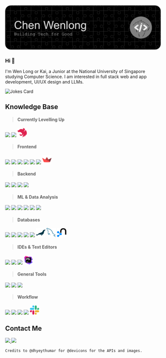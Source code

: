 ![Header](./header.png)
### Hi :wave:

I'm Wen Long or Kai, a Junior at the National University of Singapore studying Computer Science. I am interested in full stack web and app development, UI/UX design and LLMs.

![Jokes Card](https://readme-jokes.vercel.app/api?hideBorder)

## Knowledge Base

>#### Currently Levelling Up
<p>
  <img src=https://cdn.jsdelivr.net/gh/devicons/devicon@latest/icons/react/react-original.svg width=30>
  <img src=https://cdn.jsdelivr.net/gh/devicons/devicon@latest/icons/angular/angular-original.svg width=30>
  <img src=https://github.com/devicons/devicon/blob/v2.16.0/icons/nestjs/nestjs-original.svg width=30>
</p>

>#### Frontend
<p>
  <img src=https://cdn.jsdelivr.net/gh/devicons/devicon@latest/icons/react/react-original.svg width=30>
  <img src=https://cdn.jsdelivr.net/gh/devicons/devicon@latest/icons/angular/angular-original.svg width=30>
  <img src=https://cdn.jsdelivr.net/gh/devicons/devicon@latest/icons/typescript/typescript-original.svg width=30>
  <img src=https://cdn.jsdelivr.net/gh/devicons/devicon@latest/icons/javascript/javascript-original.svg width=30>
  <img src=https://cdn.jsdelivr.net/gh/devicons/devicon@latest/icons/html5/html5-original.svg width=30>
  <img src=https://cdn.jsdelivr.net/gh/devicons/devicon@latest/icons/css3/css3-original.svg width=30>
  <img src=https://github.com/devicons/devicon/blob/master/icons/streamlit/streamlit-original.svg width=30>
</p>

>#### Backend
<p>
  <img src=https://cdn.jsdelivr.net/gh/devicons/devicon@latest/icons/nodejs/nodejs-original.svg width=30>
  <img src=https://cdn.jsdelivr.net/gh/devicons/devicon@latest/icons/npm/npm-original-wordmark.svg width=30>
  <img src=https://cdn.jsdelivr.net/gh/devicons/devicon@latest/icons/gradle/gradle-original.svg width=30>
  <img src=https://cdn.jsdelivr.net/gh/devicons/devicon@latest/icons/java/java-original.svg width=30>
</p>

>#### ML & Data Analysis
<p>
  <img src=https://cdn.jsdelivr.net/gh/devicons/devicon@latest/icons/python/python-original.svg width=30>
  <img src=https://cdn.jsdelivr.net/gh/devicons/devicon@latest/icons/jupyter/jupyter-original.svg width=30>
  <img src=https://cdn.jsdelivr.net/gh/devicons/devicon@latest/icons/pandas/pandas-original.svg width=30>
  <img src=https://cdn.jsdelivr.net/gh/devicons/devicon@latest/icons/numpy/numpy-original.svg width=30>
  <img src=https://cdn.jsdelivr.net/gh/devicons/devicon@latest/icons/pytorch/pytorch-original.svg width=30>
  <img src=https://cdn.jsdelivr.net/gh/devicons/devicon@latest/icons/r/r-original.svg width=30>
</p>

>#### Databases
<p>
  <img src=https://cdn.jsdelivr.net/gh/devicons/devicon@latest/icons/postgresql/postgresql-original.svg width=30>
  <img src=https://cdn.jsdelivr.net/gh/devicons/devicon@latest/icons/firebase/firebase-original.svg width=30>
  <img src=https://cdn.jsdelivr.net/gh/devicons/devicon@latest/icons/amazonwebservices/amazonwebservices-original-wordmark.svg width=30>
  <img src=https://cdn.jsdelivr.net/gh/devicons/devicon@latest/icons/mongodb/mongodb-original.svg width=30>
  <img src=https://cdn.jsdelivr.net/gh/devicons/devicon@latest/icons/dbeaver/dbeaver-original.svg width=30>
  <img src=https://github.com/devicons/devicon/blob/master/icons/mariadb/mariadb-original.svg width=30>
  <img src=https://github.com/devicons/devicon/blob/master/icons/mysql/mysql-original.svg width=30>
  <img src=https://github.com/devicons/devicon/blob/master/icons/neo4j/neo4j-original.svg width=30>
</p>

>#### IDEs & Text Editors
<p>
  <img src=https://cdn.jsdelivr.net/gh/devicons/devicon@latest/icons/vim/vim-original.svg width=30>
  <img src=https://cdn.jsdelivr.net/gh/devicons/devicon@latest/icons/vscode/vscode-original.svg width=30>
  <img src=https://cdn.jsdelivr.net/gh/devicons/devicon@latest/icons/intellij/intellij-original.svg width=30>
  <img src=https://github.com/devicons/devicon/blob/master/icons/phpstorm/phpstorm-original.svg width=30>
</p>

>#### General Tools
<p>
  <img src=https://cdn.jsdelivr.net/gh/devicons/devicon@latest/icons/github/github-original.svg width=30>
  <img src=https://cdn.jsdelivr.net/gh/devicons/devicon@latest/icons/bash/bash-original.svg width=30>
  <img src=https://cdn.jsdelivr.net/gh/devicons/devicon@latest/icons/git/git-original.svg width=30>
</p>

>#### Workflow
<p>
  <img src=https://cdn.jsdelivr.net/gh/devicons/devicon@latest/icons/notion/notion-original.svg width=30>
  <img src=https://cdn.jsdelivr.net/gh/devicons/devicon@latest/icons/jira/jira-original.svg width=30>
  <img src=https://cdn.jsdelivr.net/gh/devicons/devicon@latest/icons/figma/figma-original.svg width=30>
  <img src=https://cdn.jsdelivr.net/gh/devicons/devicon@latest/icons/canva/canva-original.svg width=30>
  <img src=https://github.com/devicons/devicon/blob/v2.16.0/icons/slack/slack-original.svg width=30>
</p>

<!--
### Stats
![c-wenlong GitHub stats](https://github-readme-stats.vercel.app/api?username=c-wenlong&show_icons=true&theme=radical&border_radius=25&hide_rank=true&card_width=500)
-->

## Contact Me
<p>
  <a href="https://capyscript.super.site">
    <img src=https://github.com/c-wenlong/c-wenlong/assets/122634467/3180d991-0308-45b2-ba0e-73d14d9a7673 width=40>
  </a>
  <a href="https://www.linkedin.com/in/chen-wenlong-kai/">
    <img src=https://cdn.jsdelivr.net/gh/devicons/devicon@latest/icons/linkedin/linkedin-original.svg width=40>
  </a>
</p>

```
Credits to @dhyeythumar for @devicons for the APIs and images.
```
